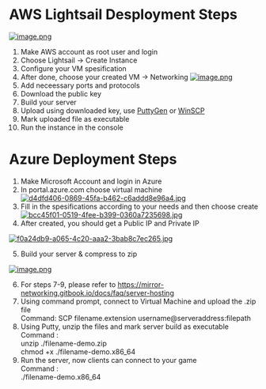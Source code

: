# AWS Lightsail Desployment Steps #
[![image.png](https://i.postimg.cc/bJzCDYhw/image.png)](https://postimg.cc/sBN9brxk)
1. Make AWS account as root user and login
2. Choose Lightsail -> Create Instance
3. Configure your VM spesification
4. After done, choose your created VM -> Networking [![image.png](https://i.postimg.cc/sDkvVvY7/image.png)](https://postimg.cc/hf0Ss43t)
5. Add neceessary ports and protocols
6. Download the public key
7. Build your server
8. Upload using downloaded key, use [PuttyGen](https://www.puttygen.com/) or [WinSCP](https://winscp.net/eng/download.php)
9. Mark uploaded file as executable
10. Run the instance in the console

# Azure Deployment Steps #
1. Make Microsoft Account and login in Azure
2. In portal.azure.com choose virtual machine
[![d4dfd406-0869-45fa-b462-c6addd8e96a4.jpg](https://i.postimg.cc/13G7vvtr/d4dfd406-0869-45fa-b462-c6addd8e96a4.jpg)](https://postimg.cc/PCqMxz1C)
3. Fill in the spesifications according to your needs and then choose create
[![bcc45f01-0519-4fee-b399-0360a7235698.jpg](https://i.postimg.cc/T1jQtw2Y/bcc45f01-0519-4fee-b399-0360a7235698.jpg)](https://postimg.cc/hQj9jK7H)
4. After created, you should get a Public IP and Private IP

[![f0a24db9-a065-4c20-aaa2-3bab8c7ec265.jpg](https://i.postimg.cc/L5PG22Hr/f0a24db9-a065-4c20-aaa2-3bab8c7ec265.jpg)](https://postimg.cc/ZvTwLkvc)

5. Build your server & compress to zip

[![image.png](https://i.postimg.cc/vTvLWNX4/image.png)](https://postimg.cc/BPXK3Nr3)

6. For steps 7-9, please refer to https://mirror-networking.gitbook.io/docs/faq/server-hosting
7. Using command prompt, connect to Virtual Machine and upload the .zip file <br />
Command:
SCP filename.extension username@serveraddress:filepath <br />
8. Using Putty, unzip the files and mark server build as executable <br />
Command :<br />
unzip ./filename-demo.zip <br />
chmod +x ./filename-demo.x86_64 <br />
9. Run the server, now clients can connect to your game <br />
Command : <br />
./filename-demo.x86_64

